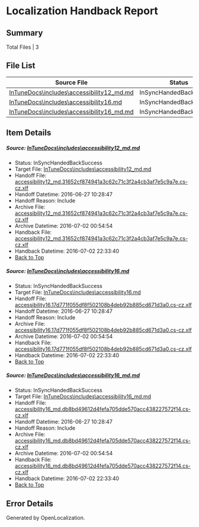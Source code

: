 # <a name='report-top'></a> Localization Handback Report

## Summary
 Total Files | 3

## File List
 Source File | Status | Details 
 ----------- | ------ | ------- 
 [InTuneDocs\includes\accessibility12_md.md](https://github.com/Microsoft/IntuneDocs-pr/blob/56ab8c21f7da490c3bf0d541c7026e2ed84926dd/InTuneDocs/includes/accessibility12_md.md) | InSyncHandedBackSuccess | [Details](#6a53bb33f107679e333a9728c8e709f47a2a0cbe560)
 [InTuneDocs\includes\accessibility16.md](https://github.com/Microsoft/IntuneDocs-pr/blob/56ab8c21f7da490c3bf0d541c7026e2ed84926dd/InTuneDocs/includes/accessibility16.md) | InSyncHandedBackSuccess | [Details](#9052b406bb1f59ee9e9d493b21756da8ea385475567)
 [InTuneDocs\includes\accessibility16_md.md](https://github.com/Microsoft/IntuneDocs-pr/blob/56ab8c21f7da490c3bf0d541c7026e2ed84926dd/InTuneDocs/includes/accessibility16_md.md) | InSyncHandedBackSuccess | [Details](#74eb5b1b7f0162c783145dfd7e1134b794448176568)

## Item Details
##### <a name='6a53bb33f107679e333a9728c8e709f47a2a0cbe560'></a> Source: [InTuneDocs\includes\accessibility12_md.md](https://github.com/Microsoft/IntuneDocs-pr/blob/56ab8c21f7da490c3bf0d541c7026e2ed84926dd/InTuneDocs/includes/accessibility12_md.md)
* Status: InSyncHandedBackSuccess
* Target File: [InTuneDocs\includes\accessibility12_md.md](https://github.com/Microsoft/IntuneDocs-pr.cs-cz/blob/de926fe040d6a369e00ad410e32cf53f539448d5/InTuneDocs/includes/accessibility12_md.md)
* Handoff File: [accessibility12_md.31652cf874941a3c62c71c3f2a4cb3af7e5c9a7e.cs-cz.xlf](https://github.com/Microsoft/EM.handoff/blob/3774776b6d8c533d70c375a1042dac80efce57f3/ol-handoff/Microsoft/IntuneDocs-pr.cs-cz/master/accessibility12_md.31652cf874941a3c62c71c3f2a4cb3af7e5c9a7e.cs-cz.xlf)
* Handoff Datetime: 2016-06-27 10:28:47
* Handoff Reason: Include
* Archive File: [accessibility12_md.31652cf874941a3c62c71c3f2a4cb3af7e5c9a7e.cs-cz.xlf](https://github.com/Microsoft/EM.handoff/blob/263e8608869fe91246c5434e4dd1aeb051f8b7c5/ol-handoff/Microsoft/IntuneDocs-pr.cs-cz/master/archive/accessibility12_md.31652cf874941a3c62c71c3f2a4cb3af7e5c9a7e.cs-cz.xlf)
* Archive Datetime: 2016-07-02 00:54:54
* Handback File: [accessibility12_md.31652cf874941a3c62c71c3f2a4cb3af7e5c9a7e.cs-cz.xlf](https://github.com/Microsoft/EM.handback/blob/443e212f3a69714cbbe386d4d6d4844b442f10d4/ol-handback/Microsoft/IntuneDocs-pr.cs-cz/master/accessibility12_md.31652cf874941a3c62c71c3f2a4cb3af7e5c9a7e.cs-cz.xlf)
* Handback Datetime: 2016-07-02 22:33:40
* [Back to Top](#report-top)

##### <a name='9052b406bb1f59ee9e9d493b21756da8ea385475567'></a> Source: [InTuneDocs\includes\accessibility16.md](https://github.com/Microsoft/IntuneDocs-pr/blob/56ab8c21f7da490c3bf0d541c7026e2ed84926dd/InTuneDocs/includes/accessibility16.md)
* Status: InSyncHandedBackSuccess
* Target File: [InTuneDocs\includes\accessibility16.md](https://github.com/Microsoft/IntuneDocs-pr.cs-cz/blob/de926fe040d6a369e00ad410e32cf53f539448d5/InTuneDocs/includes/accessibility16.md)
* Handoff File: [accessibility16.17d771f055df8f502108b4deb92b885cd671d3a0.cs-cz.xlf](https://github.com/Microsoft/EM.handoff/blob/3774776b6d8c533d70c375a1042dac80efce57f3/ol-handoff/Microsoft/IntuneDocs-pr.cs-cz/master/accessibility16.17d771f055df8f502108b4deb92b885cd671d3a0.cs-cz.xlf)
* Handoff Datetime: 2016-06-27 10:28:47
* Handoff Reason: Include
* Archive File: [accessibility16.17d771f055df8f502108b4deb92b885cd671d3a0.cs-cz.xlf](https://github.com/Microsoft/EM.handoff/blob/263e8608869fe91246c5434e4dd1aeb051f8b7c5/ol-handoff/Microsoft/IntuneDocs-pr.cs-cz/master/archive/accessibility16.17d771f055df8f502108b4deb92b885cd671d3a0.cs-cz.xlf)
* Archive Datetime: 2016-07-02 00:54:54
* Handback File: [accessibility16.17d771f055df8f502108b4deb92b885cd671d3a0.cs-cz.xlf](https://github.com/Microsoft/EM.handback/blob/443e212f3a69714cbbe386d4d6d4844b442f10d4/ol-handback/Microsoft/IntuneDocs-pr.cs-cz/master/accessibility16.17d771f055df8f502108b4deb92b885cd671d3a0.cs-cz.xlf)
* Handback Datetime: 2016-07-02 22:33:40
* [Back to Top](#report-top)

##### <a name='74eb5b1b7f0162c783145dfd7e1134b794448176568'></a> Source: [InTuneDocs\includes\accessibility16_md.md](https://github.com/Microsoft/IntuneDocs-pr/blob/56ab8c21f7da490c3bf0d541c7026e2ed84926dd/InTuneDocs/includes/accessibility16_md.md)
* Status: InSyncHandedBackSuccess
* Target File: [InTuneDocs\includes\accessibility16_md.md](https://github.com/Microsoft/IntuneDocs-pr.cs-cz/blob/de926fe040d6a369e00ad410e32cf53f539448d5/InTuneDocs/includes/accessibility16_md.md)
* Handoff File: [accessibility16_md.db8bd49612d4fefa705dde570acc438227572f14.cs-cz.xlf](https://github.com/Microsoft/EM.handoff/blob/3774776b6d8c533d70c375a1042dac80efce57f3/ol-handoff/Microsoft/IntuneDocs-pr.cs-cz/master/accessibility16_md.db8bd49612d4fefa705dde570acc438227572f14.cs-cz.xlf)
* Handoff Datetime: 2016-06-27 10:28:47
* Handoff Reason: Include
* Archive File: [accessibility16_md.db8bd49612d4fefa705dde570acc438227572f14.cs-cz.xlf](https://github.com/Microsoft/EM.handoff/blob/263e8608869fe91246c5434e4dd1aeb051f8b7c5/ol-handoff/Microsoft/IntuneDocs-pr.cs-cz/master/archive/accessibility16_md.db8bd49612d4fefa705dde570acc438227572f14.cs-cz.xlf)
* Archive Datetime: 2016-07-02 00:54:54
* Handback File: [accessibility16_md.db8bd49612d4fefa705dde570acc438227572f14.cs-cz.xlf](https://github.com/Microsoft/EM.handback/blob/443e212f3a69714cbbe386d4d6d4844b442f10d4/ol-handback/Microsoft/IntuneDocs-pr.cs-cz/master/accessibility16_md.db8bd49612d4fefa705dde570acc438227572f14.cs-cz.xlf)
* Handback Datetime: 2016-07-02 22:33:40
* [Back to Top](#report-top)


## Error Details

Generated by OpenLocalization.
